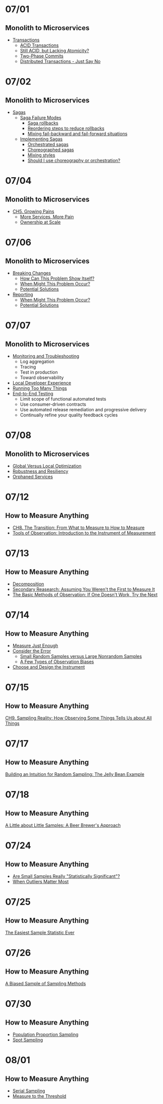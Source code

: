 
# 07/01

## Monolith to Microservices

- [Transactions](https://github.com/codehumane/what-i-learned/blob/master/book/mtm/README.md#transactions)
  - [ACID Transactions](https://github.com/codehumane/what-i-learned/blob/master/book/mtm/README.md#acid-transactions)
  - [Still ACID, but Lacking Atomicity?](https://github.com/codehumane/what-i-learned/blob/master/book/mtm/README.md#still-acid-but-lacking-atomicity)
  - [Two-Phase Commits](https://github.com/codehumane/what-i-learned/blob/master/book/mtm/README.md#two-phase-commits)
  - [Distributed Transactions - Just Say No](https://github.com/codehumane/what-i-learned/blob/master/book/mtm/README.md#distributed-transactions---just-say-no)

# 07/02

## Monolith to Microservices

- [Sagas](https://github.com/codehumane/what-i-learned/blob/master/book/mtm/README.md#sagas)
  - [Saga Failure Modes](https://github.com/codehumane/what-i-learned/blob/master/book/mtm/README.md#saga-failure-modes)
    - [Saga rollbacks](https://github.com/codehumane/what-i-learned/blob/master/book/mtm/README.md#saga-rollbacks)
    - [Reordering steps to reduce rollbacks](https://github.com/codehumane/what-i-learned/blob/master/book/mtm/README.md#reordering-steps-to-reduce-rollbacks)
    - [Mixing fail-backward and fail-forward situations](https://github.com/codehumane/what-i-learned/blob/master/book/mtm/README.md#mixing-fail-backward-and-fail-forward-situations)
  - [Implementing Sagas](https://github.com/codehumane/what-i-learned/blob/master/book/mtm/README.md#implementing-sagas)
    - [Orchestrated sagas](https://github.com/codehumane/what-i-learned/blob/master/book/mtm/README.md#orchestrated-sagas)
    - [Choreographed sagas](https://github.com/codehumane/what-i-learned/blob/master/book/mtm/README.md#choreographed-sagas)
    - [Mixing styles](https://github.com/codehumane/what-i-learned/blob/master/book/mtm/README.md#mixing-styles)
    - [Should I use choreography or orchestration?](https://github.com/codehumane/what-i-learned/blob/master/book/mtm/README.md#should-i-use-choreography-or-orchestration)

# 07/04

## Monolith to Microservices

- [CH5. Growing Pains](https://github.com/codehumane/what-i-learned/blob/master/book/mtm/README.md#ch5-growing-pains)
  - [More Services, More Pain](https://github.com/codehumane/what-i-learned/blob/master/book/mtm/README.md#more-services-more-pain)
  - [Ownership at Scale](https://github.com/codehumane/what-i-learned/blob/master/book/mtm/README.md#ownership-at-scale)

# 07/06

## Monolith to Microservices

- [Breaking Changes](https://github.com/codehumane/what-i-learned/blob/master/book/mtm/README.md#breaking-changes)
  - [How Can This Problem Show Itself?](https://github.com/codehumane/what-i-learned/blob/master/book/mtm/README.md#how-can-this-problem-show-itself-1)
  - [When Might This Problem Occur?](https://github.com/codehumane/what-i-learned/blob/master/book/mtm/README.md#when-might-this-problem-occur-1)
  - [Potential Solutions](https://github.com/codehumane/what-i-learned/blob/master/book/mtm/README.md#potential-solutions-1)
- [Reporting](https://github.com/codehumane/what-i-learned/blob/master/book/mtm/README.md#reporting)
  - [When Might This Problem Occur?](https://github.com/codehumane/what-i-learned/blob/master/book/mtm/README.md#when-might-this-problem-occur-2)
  - [Potential Solutions](https://github.com/codehumane/what-i-learned/blob/master/book/mtm/README.md#potential-solutions-2)

# 07/07

## Monolith to Microservices

- [Monitoring and Troubleshooting](https://github.com/codehumane/what-i-learned/blob/master/book/mtm/README.md#monitoring-and-troubleshooting)
  - Log aggregation
  - Tracing
  - Test in production
  - Toward observability
- [Local Developer Experience](https://github.com/codehumane/what-i-learned/blob/master/book/mtm/README.md#local-developer-experience)
- [Running Too Many Things](https://github.com/codehumane/what-i-learned/blob/master/book/mtm/README.md#running-too-many-things)
- [End-to-End Testing](https://github.com/codehumane/what-i-learned/blob/master/book/mtm/README.md#end-to-end-testing)
  - Limit scope of functional automated tests
  - Use consumer-driven contracts
  - Use automated release remediation and progressive delivery
  - Continually refine your quality feedback cycles

# 07/08

## Monolith to Microservices

- [Global Versus Local Optimization](https://github.com/codehumane/what-i-learned/blob/master/book/mtm/README.md#global-versus-local-optimization)
- [Robustness and Resiliency](https://github.com/codehumane/what-i-learned/blob/master/book/mtm/README.md#robustness-and-resiliency)
- [Orphaned Services](https://github.com/codehumane/what-i-learned/blob/master/book/mtm/README.md#orphaned-services)

# 07/12

## How to Measure Anything

- [CH8. The Transition: From What to Measure to How to Measure](https://github.com/codehumane/what-i-learned/blob/master/book/htma-3e/README.md#ch8-the-transition-from-what-to-measure-to-how-to-measure)
- [Tools of Observation: Introduction to the Instrument of Measurement](https://github.com/codehumane/what-i-learned/blob/master/book/htma-3e/README.md#tools-of-observation-introduction-to-the-instrument-of-measurement)

# 07/13

## How to Measure Anything

- [Decomposition](https://github.com/codehumane/what-i-learned/blob/master/book/htma-3e/README.md#decomposition)
- [Secondary Reasearch: Assuming You Weren't the First to Measure It](https://github.com/codehumane/what-i-learned/blob/master/book/htma-3e/README.md#secondary-reasearch-assuming-you-werent-the-first-to-measure-it)
- [The Basic Methods of Observation: If One Doesn't Work, Try the Next](https://github.com/codehumane/what-i-learned/blob/master/book/htma-3e/README.md#the-basic-methods-of-observation-if-one-doesnt-work-try-the-next)

# 07/14

## How to Measure Anything

- [Measure Just Enough](https://github.com/codehumane/what-i-learned/blob/master/book/htma-3e/README.md#measure-just-enough)
- [Consider the Error](https://github.com/codehumane/what-i-learned/blob/master/book/htma-3e/README.md#consider-the-error)
  - [Small Random Samples versus Large Nonrandom Samples](https://github.com/codehumane/what-i-learned/blob/master/book/htma-3e/README.md#small-random-samples-versus-large-nonrandom-samples)
  - [A Few Types of Observation Biases](https://github.com/codehumane/what-i-learned/blob/master/book/htma-3e/README.md#a-few-types-of-observation-biases)
- [Choose and Design the Instrument](https://github.com/codehumane/what-i-learned/blob/master/book/htma-3e/README.md#choose-and-design-the-instrument)

# 07/15

## How to Measure Anything

[CH9. Sampling Reality: How Observing Some Things Tells Us about All Things](https://github.com/codehumane/what-i-learned/blob/master/book/htma-3e/README.md#ch9-sampling-reality-how-observing-some-things-tells-us-about-all-things)

# 07/17

## How to Measure Anything

[Building an Intuition for Random Sampling: The Jelly Bean Example](https://github.com/codehumane/what-i-learned/blob/master/book/htma-3e/README.md#building-an-intuition-for-random-sampling-the-jelly-bean-example)

# 07/18

## How to Measure Anything

[A Little about Little Samples: A Beer Brewer's Approach](https://github.com/codehumane/what-i-learned/blob/master/book/htma-3e/README.md#a-little-about-little-samples-a-beer-brewers-approach)

# 07/24

## How to Measure Anything

- [Are Small Samples Really "Statistically Significant"?](https://github.com/codehumane/what-i-learned/blob/master/book/htma-3e/README.md#are-small-samples-really-statistically-significant)
- [When Outliers Matter Most](https://github.com/codehumane/what-i-learned/blob/master/book/htma-3e/README.md#when-outliers-matter-most)

# 07/25

## How to Measure Anything

[The Easiest Sample Statistic Ever](https://github.com/codehumane/what-i-learned/blob/master/book/htma-3e/README.md#the-easiest-sample-statistic-ever)

# 07/26

## How to Measure Anything

[A Biased Sample of Sampling Methods](https://github.com/codehumane/what-i-learned/blob/master/book/htma-3e/README.md#a-biased-sample-of-sampling-methods)

# 07/30

## How to Measure Anything

- [Population Proportion Sampling](https://github.com/codehumane/what-i-learned/blob/master/book/htma-3e/README.md#population-proportion-sampling)
- [Spot Sampling](https://github.com/codehumane/what-i-learned/blob/master/book/htma-3e/README.md#spot-sampling)

# 08/01

## How to Measure Anything

- [Serial Sampling](https://github.com/codehumane/what-i-learned/blob/master/book/htma-3e/README.md#serial-sampling)
- [Measure to the Threshold](https://github.com/codehumane/what-i-learned/blob/master/book/htma-3e/README.md#measure-to-the-threshold)
